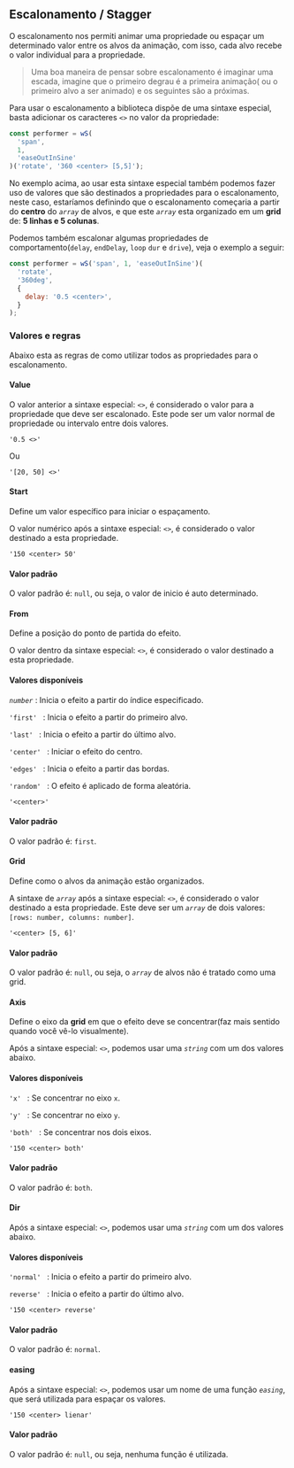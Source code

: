 ## Escalonamento / Stagger

O escalonamento nos permiti animar uma propriedade ou espaçar um determinado valor entre os alvos da animação, com isso, cada alvo recebe o valor individual para a propriedade.

> Uma boa maneira de pensar sobre escalonamento é imaginar uma escada, imagine que o primeiro degrau é a primeira animação( ou o primeiro alvo a ser animado) e os seguintes são a próximas.

Para usar o escalonamento a biblioteca dispõe de uma sintaxe especial, basta adicionar os caracteres `<>` no valor da propriedade:

```javascript
const performer = wS(
  'span',
  1,
  'easeOutInSine'
)('rotate', '360 <center> [5,5]');
```

No exemplo acima, ao usar esta sintaxe especial também podemos fazer uso de valores que são destinados a propriedades para o escalonamento, neste caso, estaríamos definindo que o escalonamento começaria a partir do **centro** do _`array`_ de alvos, e que este _`array`_ esta organizado em um **grid** de: **5 linhas e 5 colunas**.

Podemos também escalonar algumas propriedades de comportamento(`delay`, `endDelay`, `loop` `dur` e `drive`), veja o exemplo a seguir:

```javascript
const performer = wS('span', 1, 'easeOutInSine')(
  'rotate',
  '360deg',
  {
    delay: '0.5 <center>',
  }
);
```

### Valores e regras

Abaixo esta as regras de como utilizar todos as propriedades para o escalonamento.

#### Value

O valor anterior a sintaxe especial: `<>`, é considerado o valor para a propriedade que deve ser escalonado. Este pode ser um valor normal de propriedade ou intervalo entre dois valores.

```
'0.5 <>'
```

Ou

```
'[20, 50] <>'
```

#### Start

Define um valor específico para iniciar o espaçamento.

O valor numérico após a sintaxe especial: `<>`, é considerado o valor destinado a esta propriedade.

```
'150 <center> 50'
```

#### Valor padrão

O valor padrão é: `null`, ou seja, o valor de inicio é auto determinado.

#### From

Define a posição do ponto de partida do efeito.

O valor dentro da sintaxe especial: `<>`, é considerado o valor destinado a esta propriedade.

#### Valores disponíveis

_`number`_
: Inicia o efeito a partir do índice especificado.

`'first' `
: Inicia o efeito a partir do primeiro alvo.

`'last' `
: Inicia o efeito a partir do último alvo.

`'center' `
: Iniciar o efeito do centro.

`'edges' `
: Inicia o efeito a partir das bordas.

`'random' `
: O efeito é aplicado de forma aleatória.

```
'<center>'
```

#### Valor padrão

O valor padrão é: `first`.

#### Grid

Define como o alvos da animação estão organizados.

A sintaxe de _`array`_ após a sintaxe especial: `<>`, é considerado o valor destinado a esta propriedade. Este deve ser um _`array`_ de dois valores: `[rows: number, columns: number]`.

```
'<center> [5, 6]'
```

#### Valor padrão

O valor padrão é: `null`, ou seja, o _`array`_ de alvos não é tratado como uma grid.

#### Axis

Define o eixo da **grid** em que o efeito deve se concentrar(faz mais sentido quando você vê-lo visualmente).

Após a sintaxe especial: `<>`, podemos usar uma _`string`_ com um dos valores abaixo.

#### Valores disponíveis

`'x' `
: Se concentrar no eixo `x`.

`'y' `
: Se concentrar no eixo `y`.

`'both' `
: Se concentrar nos dois eixos.

```
'150 <center> both'
```

#### Valor padrão

O valor padrão é: `both`.

#### Dir

Após a sintaxe especial: `<>`, podemos usar uma _`string`_ com um dos valores abaixo.

#### Valores disponíveis

`'normal' `
: Inicia o efeito a partir do primeiro alvo.

`reverse' `
: Inicia o efeito a partir do último alvo.

```
'150 <center> reverse'
```

#### Valor padrão

O valor padrão é: `normal`.

#### easing

Após a sintaxe especial: `<>`, podemos usar um nome de uma função _`easing`_, que será utilizada para espaçar os valores.

```
'150 <center> lienar'
```

#### Valor padrão

O valor padrão é: `null`, ou seja, nenhuma função é utilizada.
